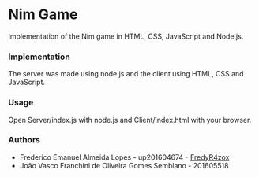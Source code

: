 # Nim Game
Implementation of the Nim game in HTML, CSS, JavaScript and Node.js.


### Implementation
The server was made using node.js and the client using HTML, CSS and JavaScript.


### Usage
Open Server/index.js with node.js and Client/index.html with your browser.


### Authors
* Frederico Emanuel Almeida Lopes - up201604674 - [FredyR4zox](https://www.github.com/FredyR4zox)
* João Vasco Franchini de Oliveira Gomes Semblano - 201605518
